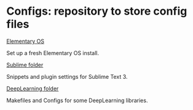 # Configs: repository to store config files

[Elementary OS](https://github.com/tdeboissiere/Configs/tree/master/ElementaryOS)

Set up a fresh Elementary OS install.

[Sublime folder](https://github.com/tdeboissiere/Configs/tree/master/Sublime)

Snippets and plugin settings for Sublime Text 3.

[DeepLearning folder](https://github.com/tdeboissiere/Configs/tree/master/DeepLearning)

Makefiles and Configs for some DeepLearning libraries.